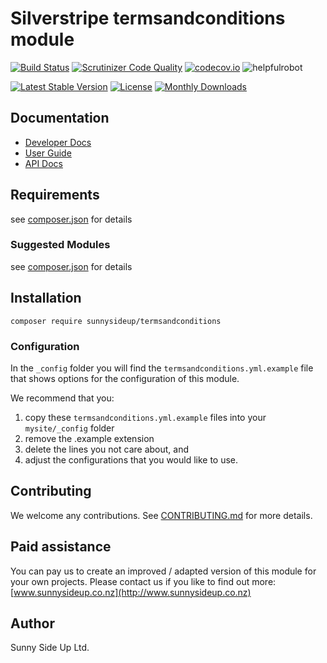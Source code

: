 # Silverstripe termsandconditions module
[![Build Status](https://travis-ci.org/sunnysideup/silverstripe-termsandconditions.svg?branch=master)](https://travis-ci.org/sunnysideup/silverstripe-termsandconditions)
[![Scrutinizer Code Quality](https://scrutinizer-ci.com/g/sunnysideup/silverstripe-termsandconditions/badges/quality-score.png?b=master)](https://scrutinizer-ci.com/g/sunnysideup/silverstripe-termsandconditions/?branch=master)
[![codecov.io](https://codecov.io/github/sunnysideup/silverstripe-termsandconditions/coverage.svg?branch=master)](https://codecov.io/github/sunnysideup/silverstripe-termsandconditions?branch=master)
![helpfulrobot](https://helpfulrobot.io/sunnysideup/termsandconditions/badge)

[![Latest Stable Version](https://poser.pugx.org/sunnysideup/termsandconditions/version)](https://packagist.org/packages/sunnysideup/termsandconditions)
[![License](https://poser.pugx.org/sunnysideup/termsandconditions/license)](https://packagist.org/packages/sunnysideup/termsandconditions)
[![Monthly Downloads](https://poser.pugx.org/sunnysideup/termsandconditions/d/monthly)](https://packagist.org/packages/sunnysideup/termsandconditions)


## Documentation



 * [Developer Docs](docs/en/INDEX.md)
 * [User Guide](docs/en/userguide.md)
 * [API Docs](http://docs.ssmods.com/sunnysideup/termsandconditions)

## Requirements



see [composer.json](composer.json) for details

### Suggested Modules



see [composer.json](composer.json) for details


## Installation


```
composer require sunnysideup/termsandconditions
```

### Configuration



In the `_config` folder you will find the `termsandconditions.yml.example`
file that shows options for the configuration of this module.

We recommend that you:

  1. copy these `termsandconditions.yml.example` files into your
`mysite/_config` folder
  2. remove the .example extension
  3. delete the lines you not care about, and
  4. adjust the configurations that you would like to use.


## Contributing



We welcome any contributions. See [CONTRIBUTING.md](CONTRIBUTING.md) for more details.

## Paid assistance



You can pay us to create an improved / adapted version of this module for your own projects.  Please contact us if you like to find out more: [www.sunnysideup.co.nz](http://www.sunnysideup.co.nz)

## Author



Sunny Side Up Ltd.
